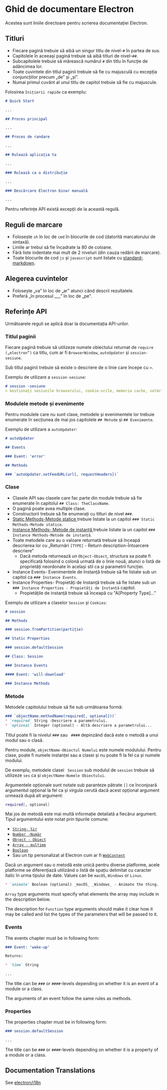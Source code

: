 # Ghid de documentare Electron

Acestea sunt liniile directoare pentru scrierea documentației Electron.

## Titluri

* Fiecare pagină trebuie să aibă un singur titlu de nivel-`#` în partea de sus.
* Capitolele în aceeași pagină trebuie să aibă titluri de nivel-`##`.
* Subcapitolele trebuie să mărească numărul `#` din titlu în funcție de adâncimea lor.
* Toate cuvintele din titlul paginii trebuie să fie cu majusculă cu excepția conjuncțiilor precum „de” și „și”.
* Numai primul cuvânt al unui titlu de capitol trebuie să fie cu majuscule.

Folosirea `Inițierii rapide` ca exemplu:

```markdown
# Quick Start

...

## Proces principal

...

## Proces de randare

...

## Rulează aplicația ta

...

### Rulează ca o distribuție

...

### Descărcare Electron binar manuală

...
```

Pentru referințe API există excepții de la această regulă.

## Reguli de marcare

* Folosește `sh` în loc de `cmd` în blocurile de cod (datorită marcatorului de sintaxă).
* Liniile ar trebui să fie încadrate la 80 de coloane.
* Fără liste indentate mai mult de 2 niveluri (din cauza redării de marcare).
* Toate blocurile de cod `js` și `javascript` sunt listate cu [standard-markdown](http://npm.im/standard-markdown).

## Alegerea cuvintelor

* Folosește „va” în loc de „ar” atunci când descrii rezultatele.
* Preferă „în procesul ___” în loc de „pe”.

## Referințe API

Următoarele reguli se aplică doar la documentația API-urilor.

### Titlul paginii

Fiecare pagină trebuie să utilizeze numele obiectului returnat de ` require („electron”) ` ca titlu, cum ar fi ` BrowserWindow `, ` autoUpdater ` și ` session-sesiune `.

Sub titlul paginii trebuie să existe o descriere de o linie care începe cu ` > `.

Exemplu de utilizare a `session-sesiune`:

```markdown
# session -sesiune
> Gestionați sesiunile browserului, cookie-urile, memoria cache, setările proxy etc.
```

### Modulele metode și evenimente

Pentru modulele care nu sunt clase, metodele și evenimentele lor trebuie enumerate în secțiunea de mai jos capitolele ` ## Metode ` și ` ## Evenimente `.

Exemplu de utilizare a `autoUpdater`:

```markdown
# autoUpdater

## Events

### Event: 'error'

## Methods

### `autoUpdater.setFeedURL(url[, requestHeaders])`
```

### Clase

* Clasele API sau clasele care fac parte din module trebuie să fie enumerate în capitolul ` ## Class: TheClassName `.
* O pagină poate avea multiple clase.
* Constructorii trebuie să fie enumerați cu titluri de nivel ` ### `.
* [ Static Methods-Metode statice ](https://developer.mozilla.org/en-US/docs/Web/JavaScript/Reference/Classes/static) trebuie listate la un capitol ` ### Static Methods-Metode statice `.
* [Instance Methods- Metode de instanță ](https://developer.mozilla.org/en-US/docs/Web/JavaScript/Reference/Classes#Prototype_methods) trebuie listate la un capitol ` ### Instance Methods-Metode de instanță `.
* Toate metodele care au o valoare returnată trebuie să înceapă descrierea lor cu „Returnări `[TYPE]` - Return description-Întoarcere descriere" 
  * Dacă metoda returnează un ` Object-Obiect `, structura sa poate fi specificată folosind o colonă urmată de o linie nouă, atunci o listă de proprietăți neordonate în același stil ca și parametrii funcției.
* Instance Events- Evenimentele de Instanță trebuie să fie listate sub un capitol ca `### Instance Events`.
* Instance Properties- Propietăți de Instanță trebuie să fie listate sub un `### Instance Properties - Propietăți de Instanță` capitol. 
  * Propietățile de instanță trebuie să înceapă cu "A[Property Type]..."

Exemplu de utilizare a claselor `Session` și `Cookies`:

```markdown
# session

## Methods

### session.fromPartition(partiție)

## Static Properties

### session.defaultSession

## Class: Session

### Instance Events

#### Event: 'will-download'

### Instance Methods
```

### Metode

Metodele capitolului trebuie să fie sub următoarea formă:

```markdown
### `objectName.methodName(required[, optional]))`
* `required` String -Descriere a parametrului.
* `optional` Integer (optional) - Altă descriere a parametrului...
```

Titlul poate fi la nivelul `###` sau ` ####` depinzând dacă este o metodă a unui modul sau o clasă.

Pentru module, `objectName-Obiectul Numelui` este numele modulului. Pentru clase, poate fi numele instanței sau a clasei și nu poate fi la fel ca și numele modului.

De exemplu, metodele clasei ` Session` sub modulul de `session` trebuie să utilizeze `ses` ca și `objectName-Numele Obiectului`.

Argumentele opționale sunt notate sub paranteze pătrate `[]` ce înconjoară argumentul opțional la fel ca și virgula cerută dacă acest opțional argument urmează după alt argument:

```sh
required[, optional]
```

Mai jos de metodă este mai multă informație detaliată a fiecărui argument. Tipul argumentului este notat prin tipurile comune:

* [`String- Șir`](https://developer.mozilla.org/en-US/docs/Web/JavaScript/Reference/Global_Objects/String)
* [`Number -Număr`](https://developer.mozilla.org/en-US/docs/Web/JavaScript/Reference/Global_Objects/Number)
* [`Object - Obiect`](https://developer.mozilla.org/en-US/docs/Web/JavaScript/Reference/Global_Objects/Object)
* [`Array - mulțime`](https://developer.mozilla.org/en-US/docs/Web/JavaScript/Reference/Global_Objects/Array)
* [`Boolean`](https://developer.mozilla.org/en-US/docs/Web/JavaScript/Reference/Global_Objects/Boolean)
* Sau un tip personalizat al Electron cum ar fi [` WebContent `](api/web-contents.md)

Dacă un argument sau o metodă este unică pentru diverse platforme, acele platforme se diferențiază utilizând o listă de spațiu delimitat cu caracter italic în urma tipului de date. Values can be `macOS`, `Windows` or `Linux`.

```markdown
* `animate` Boolean (optional) _macOS_ _Windows_ - Animate the thing.
```

`Array` type arguments must specify what elements the array may include in the description below.

The description for `Function` type arguments should make it clear how it may be called and list the types of the parameters that will be passed to it.

### Events

The events chapter must be in following form:

```markdown
### Event: 'wake-up'

Returns:

* `time` String

...
```

The title can be `###` or `####`-levels depending on whether it is an event of a module or a class.

The arguments of an event follow the same rules as methods.

### Properties

The properties chapter must be in following form:

```markdown
### session.defaultSession

...
```

The title can be `###` or `####`-levels depending on whether it is a property of a module or a class.

## Documentation Translations

See [electron/i18n](https://github.com/electron/i18n#readme)